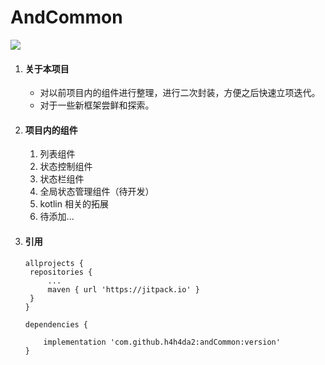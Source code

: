 # AndCommon



[![](https://jitpack.io/v/h4h4da2/andCommon.svg)](https://jitpack.io/#h4h4da2/andCommon)

1. #### 关于本项目

   - 对以前项目内的组件进行整理，进行二次封装，方便之后快速立项迭代。
   - 对于一些新框架尝鲜和探索。

2. #### 项目内的组件

   1. 列表组件
   2. 状态控制组件
   3. 状态栏组件
   4. 全局状态管理组件（待开发）
   5. kotlin 相关的拓展
   6. 待添加...
   
3. #### 引用


   ```
   allprojects {
   	repositories {
   		...
   		maven { url 'https://jitpack.io' }
   	}
   }
   
   dependencies {
   
       implementation 'com.github.h4h4da2:andCommon:version'
   }
   ```

